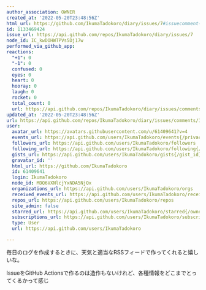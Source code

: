 ```yaml
---
author_association: OWNER
created_at: '2022-05-20T23:48:56Z'
html_url: https://github.com/IkumaTadokoro/diary/issues/7#issuecomment-1133469424
id: 1133469424
issue_url: https://api.github.com/repos/IkumaTadokoro/diary/issues/7
node_id: IC_kwDOHWTPVs5Dj17w
performed_via_github_app: 
reactions:
  "+1": 0
  "-1": 0
  confused: 0
  eyes: 0
  heart: 0
  hooray: 0
  laugh: 0
  rocket: 0
  total_count: 0
  url: https://api.github.com/repos/IkumaTadokoro/diary/issues/comments/1133469424/reactions
updated_at: '2022-05-20T23:48:56Z'
url: https://api.github.com/repos/IkumaTadokoro/diary/issues/comments/1133469424
user:
  avatar_url: https://avatars.githubusercontent.com/u/61409641?v=4
  events_url: https://api.github.com/users/IkumaTadokoro/events{/privacy}
  followers_url: https://api.github.com/users/IkumaTadokoro/followers
  following_url: https://api.github.com/users/IkumaTadokoro/following{/other_user}
  gists_url: https://api.github.com/users/IkumaTadokoro/gists{/gist_id}
  gravatar_id: ''
  html_url: https://github.com/IkumaTadokoro
  id: 61409641
  login: IkumaTadokoro
  node_id: MDQ6VXNlcjYxNDA5NjQx
  organizations_url: https://api.github.com/users/IkumaTadokoro/orgs
  received_events_url: https://api.github.com/users/IkumaTadokoro/received_events
  repos_url: https://api.github.com/users/IkumaTadokoro/repos
  site_admin: false
  starred_url: https://api.github.com/users/IkumaTadokoro/starred{/owner}{/repo}
  subscriptions_url: https://api.github.com/users/IkumaTadokoro/subscriptions
  type: User
  url: https://api.github.com/users/IkumaTadokoro

---
```

毎日のログを作成するときに、天気と適当なRSSフィードで作ってくれると嬉しいな。

IssueをGitHub Actionsで作るのは造作もないけれど、各種情報をどこまでとってくるかって感じ
